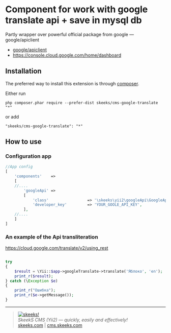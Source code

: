 Component for work with google translate api + save in mysql db
===================================

Partly wrapper over powerful official package from google — google/apiclient

* [google/apiclient](https://github.com/google/google-api-php-client)
* https://console.cloud.google.com/home/dashboard

Installation
------------

The preferred way to install this extension is through [composer](http://getcomposer.org/download/).

Either run

```
php composer.phar require --prefer-dist skeeks/cms-google-translate "*"
```

or add

```
"skeeks/cms-google-translate": "*"
```


How to use
----------

### Configuration app
```php
//App config
[
    'components'    =>
    [
    //....
        'googleApi' =>
        [
            'class'                 => '\skeeks\yii2\googleApi\GoogleApiComponent',
            'developer_key'         => 'YOUR_GOOLE_API_KEY',
        ],
    //....
    ]
]

```

### An example of the Api transliteration

https://cloud.google.com/translate/v2/using_rest

```php

try
{
    $result = \Yii::$app->googleTranslate->translate('Яблоко', 'en');
    print_r($result);
} catch (\Exception $e)
{
    print_r("Ошибка");
    print_r($e->getMessage());
}

```


___

> [![skeeks!](https://skeeks.com/img/logo/logo-no-title-80px.png)](https://skeeks.com)  
<i>SkeekS CMS (Yii2) — quickly, easily and effectively!</i>  
[skeeks.com](https://skeeks.com) | [cms.skeeks.com](https://cms.skeeks.com)
